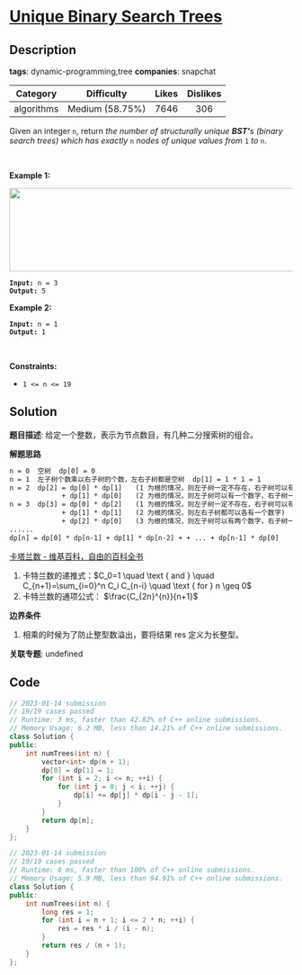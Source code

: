# [Unique Binary Search Trees](https://leetcode.com/problems/unique-binary-search-trees/description/)

## Description

**tags**: dynamic-programming,tree
**companies**: snapchat

| Category | Difficulty | Likes | Dislikes |
| :------: | :--------: | :---: | :------: |
| algorithms | Medium (58.75%) | 7646 | 306 |

<p>Given an integer <code>n</code>, return <em>the number of structurally unique <strong>BST&#39;</strong>s (binary search trees) which has exactly </em><code>n</code><em> nodes of unique values from</em> <code>1</code> <em>to</em> <code>n</code>.</p>

<p>&nbsp;</p>
<p><strong>Example 1:</strong></p>
<img alt="" src="https://assets.leetcode.com/uploads/2021/01/18/uniquebstn3.jpg" style="width: 600px; height: 148px;" />
<pre><code><strong>Input:</strong> n = 3
<strong>Output:</strong> 5</code></pre>

<p><strong>Example 2:</strong></p>

<pre><code><strong>Input:</strong> n = 1
<strong>Output:</strong> 1</code></pre>

<p>&nbsp;</p>
<p><strong>Constraints:</strong></p>

<ul>
	<li><code>1 &lt;= n &lt;= 19</code></li>
</ul>

## Solution

**题目描述**: 给定一个整数，表示为节点数目，有几种二分搜索树的组合。

**解题思路**

```txt
n = 0  空树  dp[0] = 0
n = 1  左子树个数乘以右子树的个数，左右子树都是空树  dp[1] = 1 * 1 = 1
n = 2  dp[2] = dp[0] * dp[1]　　(1 为根的情况，则左子树一定不存在，右子树可以有一个数字)
             + dp[1] * dp[0]　　(2 为根的情况，则左子树可以有一个数字，右子树一定不存在)
n = 3  dp[3] = dp[0] * dp[2]　　(1 为根的情况，则左子树一定不存在，右子树可以有两个数字)
             + dp[1] * dp[1]　　(2 为根的情况，则左右子树都可以各有一个数字)
             + dp[2] * dp[0]　　(3 为根的情况，则左子树可以有两个数字，右子树一定不存在)
......
dp[n] = dp[0] * dp[n-1] + dp[1] * dp[n-2] + + ... + dp[n-1] * dp[0]
```

[卡塔兰数 - 维基百科，自由的百科全书](https://zh.wikipedia.org/wiki/%E5%8D%A1%E5%A1%94%E5%85%B0%E6%95%B0)

1. 卡特兰数的递推式：$C_0=1 \quad \text { and } \quad C_{n+1}=\sum_{i=0}^n C_i C_{n-i} \quad \text { for } n \geq 0$
2. 卡特兰数的通项公式： $\frac{C_{2n}^{n}}{n+1}$

**边界条件**

1. 相乘的时候为了防止整型数溢出，要将结果 res 定义为长整型。

**关联专题**: undefined

## Code

```cpp
// 2023-01-14 submission
// 19/19 cases passed
// Runtime: 3 ms, faster than 42.82% of C++ online submissions.
// Memory Usage: 6.2 MB, less than 14.21% of C++ online submissions.
class Solution {
public:
    int numTrees(int n) {
        vector<int> dp(n + 1);
        dp[0] = dp[1] = 1;
        for (int i = 2; i <= n; ++i) {
            for (int j = 0; j < i; ++j) {
                dp[i] += dp[j] * dp[i - j - 1];
            }
        }
        return dp[n];
    }
};
```

```cpp
// 2023-01-14 submission
// 19/19 cases passed
// Runtime: 0 ms, faster than 100% of C++ online submissions.
// Memory Usage: 5.9 MB, less than 94.91% of C++ online submissions.
class Solution {
public:
    int numTrees(int n) {
        long res = 1;
        for (int i = n + 1; i <= 2 * n; ++i) {
            res = res * i / (i - n);
        }
        return res / (n + 1);
    }
};
```
